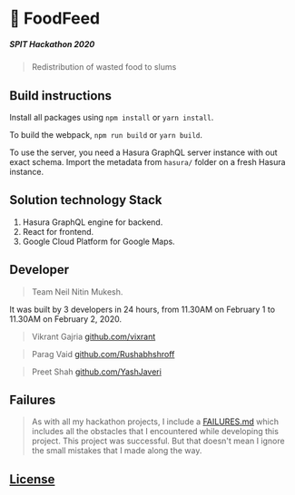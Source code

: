 # 🍣 FoodFeed
##### SPIT Hackathon 2020
> Redistribution of wasted food to slums

## Build instructions

Install all packages using `npm install` or `yarn install`.

To build the webpack, `npm run build` or `yarn build`.

To use the server, you need a Hasura GraphQL server instance with out exact schema.
Import the metadata from `hasura/` folder on a fresh Hasura instance.

## Solution technology Stack

1. Hasura GraphQL engine for backend.
2. React for frontend.
3. Google Cloud Platform for Google Maps.

## Developer

> Team Neil Nitin Mukesh.

It was built by 3 developers in 24 hours, from 11.30AM on February 1 to 11.30AM on February 2, 2020.

> Vikrant Gajria
> [github.com/vixrant](https://github.com/vixrant)

> Parag Vaid
> [github.com/Rushabhshroff](https://github.com/parag1999)

> Preet Shah
> [github.com/YashJaveri](https://github.com/preet4737)

## Failures

> As with all my hackathon projects, I include a [FAILURES.md](/FAILURES.md)
> which includes all the obstacles that I encountered while developing this project.
> This project was successful. 
> But that doesn't mean I ignore the small mistakes that I made along the way.

## [License](/LICENSE)
